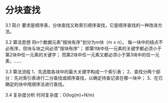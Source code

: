 # 分块查找
3.1 简介
要求是顺序表，分块查找又称索引顺序查找，它是顺序查找的一种改进方法。

3.2 算法思想
将n个数据元素"按块有序"划分为m块（m ≤ n）。
每一块中的结点不必有序，但块与块之间必须"按块有序"；
即第1块中任一元素的关键字都必须小于第2块中任一元素的关键字；
而第2块中任一元素又都必须小于第3块中的任一元素，……

3.3 算法流程
1、先选取各块中的最大关键字构成一个索引表；
2、查找分两个部分：先对索引表进行二分查找或顺序查找，以确定待查记录在哪一块中；
3、在已确定的块中用顺序法进行查找。

3.4 复杂度分析
时间复杂度：O(log(m)+N/m)

